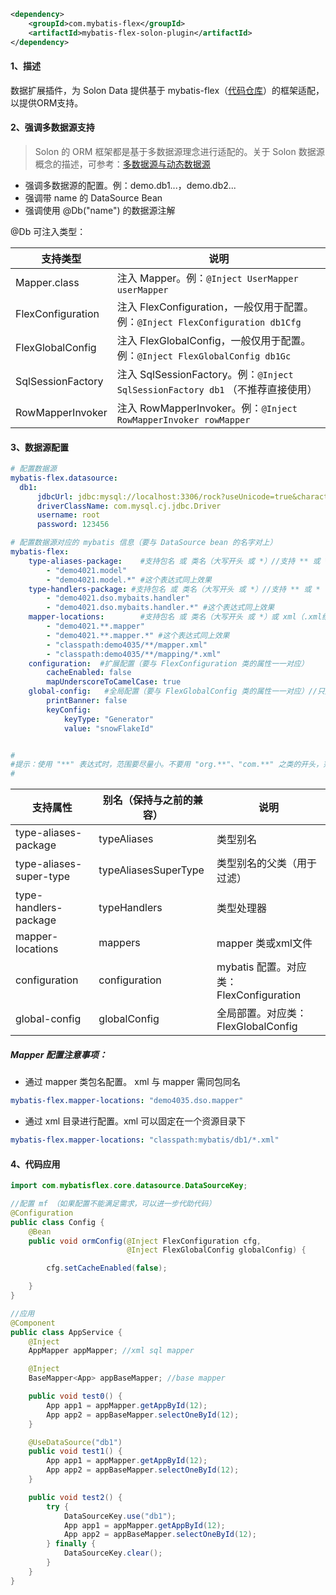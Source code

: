 ```xml
<dependency>
    <groupId>com.mybatis-flex</groupId>
    <artifactId>mybatis-flex-solon-plugin</artifactId>
</dependency>
```

#### 1、描述

数据扩展插件，为 Solon Data 提供基于 mybatis-flex（[代码仓库](https://gitee.com/mybatis-flex/mybatis-flex)）的框架适配，以提供ORM支持。


#### 2、强调多数据源支持

> Solon 的 ORM 框架都是基于多数据源理念进行适配的。关于 Solon 数据源概念的描述，可参考：[多数据源与动态数据源](https://solon.noear.org/article/353)

* 强调多数据源的配置。例：demo.db1...，demo.db2...
* 强调带 name 的 DataSource Bean
* 强调使用 @Db("name") 的数据源注解


@Db 可注入类型：

| 支持类型 | 说明                                                                   |
| -------- |----------------------------------------------------------------------|
| Mapper.class     | 注入 Mapper。例：`@Inject UserMapper userMapper`                          |
| FlexConfiguration     | 注入 FlexConfiguration，一般仅用于配置。例：`@Inject FlexConfiguration db1Cfg` |
| FlexGlobalConfig     | 注入 FlexGlobalConfig，一般仅用于配置。例：`@Inject FlexGlobalConfig db1Gc`    |
| SqlSessionFactory     | 注入 SqlSessionFactory。例：`@Inject SqlSessionFactory db1` （不推荐直接使用）  |
| RowMapperInvoker | 注入 RowMapperInvoker。例：`@Inject RowMapperInvoker rowMapper`        |


#### 3、数据源配置


```yml
# 配置数据源
mybatis-flex.datasource:
  db1:
      jdbcUrl: jdbc:mysql://localhost:3306/rock?useUnicode=true&characterEncoding=utf8&autoReconnect=true&rewriteBatchedStatements=true
      driverClassName: com.mysql.cj.jdbc.Driver
      username: root
      password: 123456

# 配置数据源对应的 mybatis 信息（要与 DataSource bean 的名字对上）
mybatis-flex:
    type-aliases-package:    #支持包名 或 类名（大写开头 或 *）//支持 ** 或 * 占位符
        - "demo4021.model"
        - "demo4021.model.*" #这个表达式同上效果
    type-handlers-package: #支持包名 或 类名（大写开头 或 *）//支持 ** 或 * 占位符
        - "demo4021.dso.mybaits.handler"
        - "demo4021.dso.mybaits.handler.*" #这个表达式同上效果
    mapper-locations:        #支持包名 或 类名（大写开头 或 *）或 xml（.xml结尾）//支持 ** 或 * 占位符
        - "demo4021.**.mapper"
        - "demo4021.**.mapper.*" #这个表达式同上效果
        - "classpath:demo4035/**/mapper.xml"
        - "classpath:demo4035/**/mapping/*.xml"
    configuration:  #扩展配置（要与 FlexConfiguration 类的属性一一对应）
        cacheEnabled: false
        mapUnderscoreToCamelCase: true
    global-config:   #全局配置（要与 FlexGlobalConfig 类的属性一一对应）//只是示例，别照抄
        printBanner: false
        keyConfig:
            keyType: "Generator"
            value: "snowFlakeId"


#
#提示：使用 "**" 表达式时，范围要尽量小。不要用 "org.**"、"com.**" 之类的开头，范围太大了，会影响启动速度。
#
```

| 支持属性                    | 别名（保持与之前的兼容）               | 说明                               |
|-------------------------|----------------------------|----------------------------------|
| type-aliases-package    | typeAliases                | 类型别名                             |
| type-aliases-super-type | typeAliasesSuperType       | 类型别名的父类（用于过滤）                    |
| type-handlers-package   | typeHandlers               | 类型处理器                            |
| mapper-locations        | mappers                    | mapper 类或xml文件                   |
| configuration           | configuration              | mybatis 配置。对应类：FlexConfiguration |
| global-config           | globalConfig               | 全局部置。对应类：FlexGlobalConfig        |



##### Mapper 配置注意事项：

* 通过 mapper 类包名配置。 xml 与 mapper 需同包同名

```yml
mybatis-flex.mapper-locations: "demo4035.dso.mapper"
```

* 通过 xml 目录进行配置。xml 可以固定在一个资源目录下

```yml
mybatis-flex.mapper-locations: "classpath:mybatis/db1/*.xml"
```


#### 4、代码应用

```java
import com.mybatisflex.core.datasource.DataSourceKey;

//配置 mf （如果配置不能满足需求，可以进一步代助代码）
@Configuration
public class Config {
    @Bean
    public void ormConfig(@Inject FlexConfiguration cfg,
                          @Inject FlexGlobalConfig globalConfig) {

        cfg.setCacheEnabled(false);

    }
}

//应用
@Component
public class AppService {
    @Inject
    AppMapper appMapper; //xml sql mapper

    @Inject
    BaseMapper<App> appBaseMapper; //base mapper

    public void test0() {
        App app1 = appMapper.getAppById(12);
        App app2 = appBaseMapper.selectOneById(12);
    }

    @UseDataSource("db1")
    public void test1() {
        App app1 = appMapper.getAppById(12);
        App app2 = appBaseMapper.selectOneById(12);
    }

    public void test2() {
        try {
            DataSourceKey.use("db1");
            App app1 = appMapper.getAppById(12);
            App app2 = appBaseMapper.selectOneById(12);
        } finally {
            DataSourceKey.clear();
        }
    }
}
```

